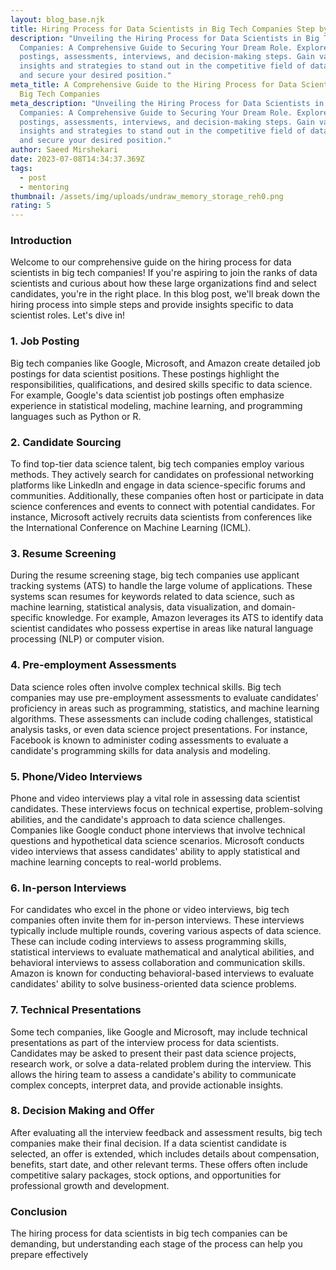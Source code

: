 ```yaml
---
layout: blog_base.njk
title: Hiring Process for Data Scientists in Big Tech Companies Step by Step
description: "Unveiling the Hiring Process for Data Scientists in Big Tech
  Companies: A Comprehensive Guide to Securing Your Dream Role. Explore job
  postings, assessments, interviews, and decision-making steps. Gain valuable
  insights and strategies to stand out in the competitive field of data science
  and secure your desired position."
meta_title: A Comprehensive Guide to the Hiring Process for Data Scientists in
  Big Tech Companies
meta_description: "Unveiling the Hiring Process for Data Scientists in Big Tech
  Companies: A Comprehensive Guide to Securing Your Dream Role. Explore job
  postings, assessments, interviews, and decision-making steps. Gain valuable
  insights and strategies to stand out in the competitive field of data science
  and secure your desired position."
author: Saeed Mirshekari
date: 2023-07-08T14:34:37.369Z
tags:
  - post
  - mentoring
thumbnail: /assets/img/uploads/undraw_memory_storage_reh0.png
rating: 5
---
```


<h3>Introduction</h3>
Welcome to our comprehensive guide on the hiring process for data scientists in big tech companies! If you're aspiring to join the ranks of data scientists and curious about how these large organizations find and select candidates, you're in the right place. In this blog post, we'll break down the hiring process into simple steps and provide insights specific to data scientist roles. Let's dive in!



<h3>1. Job Posting</h3>
Big tech companies like Google, Microsoft, and Amazon create detailed job postings for data scientist positions. These postings highlight the responsibilities, qualifications, and desired skills specific to data science. For example, Google's data scientist job postings often emphasize experience in statistical modeling, machine learning, and programming languages such as Python or R.



<h3>2. Candidate Sourcing</h3>
To find top-tier data science talent, big tech companies employ various methods. They actively search for candidates on professional networking platforms like LinkedIn and engage in data science-specific forums and communities. Additionally, these companies often host or participate in data science conferences and events to connect with potential candidates. For instance, Microsoft actively recruits data scientists from conferences like the International Conference on Machine Learning (ICML).


<h3>3. Resume Screening</h3>
During the resume screening stage, big tech companies use applicant tracking systems (ATS) to handle the large volume of applications. These systems scan resumes for keywords related to data science, such as machine learning, statistical analysis, data visualization, and domain-specific knowledge. For example, Amazon leverages its ATS to identify data scientist candidates who possess expertise in areas like natural language processing (NLP) or computer vision.


<h3>4. Pre-employment Assessments</h3>
Data science roles often involve complex technical skills. Big tech companies may use pre-employment assessments to evaluate candidates' proficiency in areas such as programming, statistics, and machine learning algorithms. These assessments can include coding challenges, statistical analysis tasks, or even data science project presentations. For instance, Facebook is known to administer coding assessments to evaluate a candidate's programming skills for data analysis and modeling.


<h3>5. Phone/Video Interviews</h3>
Phone and video interviews play a vital role in assessing data scientist candidates. These interviews focus on technical expertise, problem-solving abilities, and the candidate's approach to data science challenges. Companies like Google conduct phone interviews that involve technical questions and hypothetical data science scenarios. Microsoft conducts video interviews that assess candidates' ability to apply statistical and machine learning concepts to real-world problems.


<h3>6. In-person Interviews</h3>
For candidates who excel in the phone or video interviews, big tech companies often invite them for in-person interviews. These interviews typically include multiple rounds, covering various aspects of data science. These can include coding interviews to assess programming skills, statistical interviews to evaluate mathematical and analytical abilities, and behavioral interviews to assess collaboration and communication skills. Amazon is known for conducting behavioral-based interviews to evaluate candidates' ability to solve business-oriented data science problems.


<h3>7. Technical Presentations</h3>
Some tech companies, like Google and Microsoft, may include technical presentations as part of the interview process for data scientists. Candidates may be asked to present their past data science projects, research work, or solve a data-related problem during the interview. This allows the hiring team to assess a candidate's ability to communicate complex concepts, interpret data, and provide actionable insights.


<h3>8. Decision Making and Offer</h3>
After evaluating all the interview feedback and assessment results, big tech companies make their final decision. If a data scientist candidate is selected, an offer is extended, which includes details about compensation, benefits, start date, and other relevant terms. These offers often include competitive salary packages, stock options, and opportunities for professional growth and development.


<h3>Conclusion</h3>
The hiring process for data scientists in big tech companies can be demanding, but understanding each stage of the process can help you prepare effectively